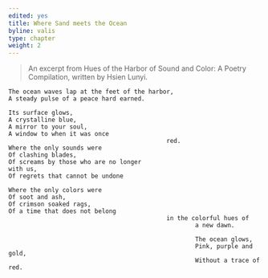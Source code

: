 ```yaml
---
edited: yes
title: Where Sand meets the Ocean
byline: valis
type: chapter
weight: 2
---
```

> An excerpt from Hues of the Harbor of Sound and Color: A Poetry Compilation, written by Hsien Lunyi.

    The ocean waves lap at the feet of the harbor,
    A steady pulse of a peace hard earned.

    Its surface glows,
    A crystalline blue, 
    A mirror to your soul,
    A window to when it was once 
                                                red.
    Where the only sounds were 
    Of clashing blades,
    Of screams by those who are no longer 
    with us,
    Of regrets that cannot be undone

    Where the only colors were
    Of soot and ash,
    Of crimson soaked rags,         
    Of a time that does not belong
                                                in the colorful hues of 
                                                        a new dawn.

                                                        The ocean glows,
                                                        Pink, purple and gold, 
                                                        Without a trace of red.
